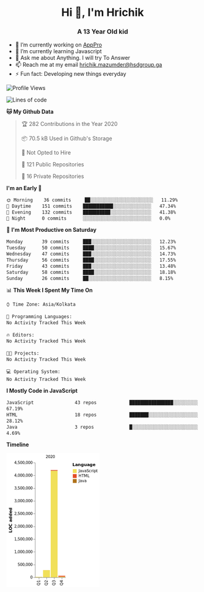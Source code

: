 <h1 align="center">Hi 👋, I'm Hrichik</h1>
<h3 align="center">A 13 Year Old kid</h3>


- 🔭 I’m currently working on [AppPro](https://apppro.in)
- 🌱 I’m currently learning Javascript
- 💬 Ask me about Anything. I will try To Answer
- 📫 Reach me at my email hrichik.mazumder@hsdgroup.ga
- ⚡ Fun fact: Developing new things everyday

<!--START_SECTION:waka-->
![Profile Views](http://img.shields.io/badge/Profile%20Views-16-blue)

![Lines of code](https://img.shields.io/badge/From%20Hello%20World%20I%27ve%20Written-4.6%20million%20lines%20of%20code-blue)

**🐱 My Github Data** 

> 🏆 282 Contributions in the Year 2020
 > 
> 📦 70.5 kB Used in Github's Storage 
 > 
> 🚫 Not Opted to Hire
 > 
> 📜 121 Public Repositories
 > 
> 🔑 16 Private Repositories 

**I'm an Early 🐤** 

```text
🌞 Morning    36 commits     ██░░░░░░░░░░░░░░░░░░░░░░░   11.29% 
🌆 Daytime    151 commits    ███████████░░░░░░░░░░░░░░   47.34% 
🌃 Evening    132 commits    ██████████░░░░░░░░░░░░░░░   41.38% 
🌙 Night      0 commits      ░░░░░░░░░░░░░░░░░░░░░░░░░   0.0%

```
📅 **I'm Most Productive on Saturday** 

```text
Monday       39 commits     ███░░░░░░░░░░░░░░░░░░░░░░   12.23% 
Tuesday      50 commits     ████░░░░░░░░░░░░░░░░░░░░░   15.67% 
Wednesday    47 commits     ███░░░░░░░░░░░░░░░░░░░░░░   14.73% 
Thursday     56 commits     ████░░░░░░░░░░░░░░░░░░░░░   17.55% 
Friday       43 commits     ███░░░░░░░░░░░░░░░░░░░░░░   13.48% 
Saturday     58 commits     ████░░░░░░░░░░░░░░░░░░░░░   18.18% 
Sunday       26 commits     ██░░░░░░░░░░░░░░░░░░░░░░░   8.15%

```


📊 **This Week I Spent My Time On** 

```text
⌚︎ Time Zone: Asia/Kolkata

💬 Programming Languages: 
No Activity Tracked This Week

🔥 Editors: 
No Activity Tracked This Week

🐱‍💻 Projects: 
No Activity Tracked This Week

💻 Operating System: 
No Activity Tracked This Week

```

**I Mostly Code in JavaScript** 

```text
JavaScript               43 repos            ████████████████░░░░░░░░░   67.19% 
HTML                     18 repos            ███████░░░░░░░░░░░░░░░░░░   28.12% 
Java                     3 repos             █░░░░░░░░░░░░░░░░░░░░░░░░   4.69%

```


**Timeline**

![Chart not found](https://github.com/hrichiksite/hrichiksite/blob/master/charts/bar_graph.png) 


<!--END_SECTION:waka-->
